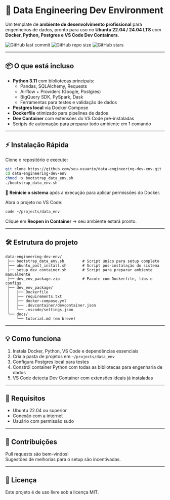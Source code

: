 # 🚀 Data Engineering Dev Environment

Um template de **ambiente de desenvolvimento profissional** para engenheiros de dados, pronto para uso no **Ubuntu 22.04 / 24.04 LTS** com **Docker, Python, Postgres e VS Code Dev Containers**.

![GitHub last commit](https://img.shields.io/github/last-commit/seu-usuario/data-engineering-dev-env?style=flat-square)
![GitHub repo size](https://img.shields.io/github/repo-size/seu-usuario/data-engineering-dev-env?style=flat-square)
![GitHub stars](https://img.shields.io/github/stars/seu-usuario/data-engineering-dev-env?style=flat-square)

---

## 📦 O que está incluso

- **Python 3.11** com bibliotecas principais:
  - Pandas, SQLAlchemy, Requests
  - Airflow + Providers (Google, Postgres)
  - BigQuery SDK, PySpark, Dask
  - Ferramentas para testes e validação de dados
- **Postgres local** via Docker Compose
- **Dockerfile** otimizado para pipelines de dados
- **Dev Container** com extensões do VS Code pré-instaladas
- Scripts de automação para preparar todo ambiente em 1 comando

---

## ⚡ Instalação Rápida

Clone o repositório e execute:

```bash
git clone https://github.com/seu-usuario/data-engineering-dev-env.git
cd data-engineering-dev-env
chmod +x bootstrap_data_env.sh
./bootstrap_data_env.sh
```

🔄 **Reinicie o sistema** após a execução para aplicar permissões do Docker.

Abra o projeto no VS Code:

```bash
code ~/projects/data_env
```

Clique em **Reopen in Container** → seu ambiente estará pronto.

---

## 🛠 Estrutura do projeto

```
data-engineering-dev-env/
 ├── bootstrap_data_env.sh        # Script único para setup completo
 ├── ubuntu_post_install.sh       # Script pós-instalação do sistema
 ├── setup_dev_container.sh       # Script para preparar ambiente manualmente
 ├── dev_env_package.zip          # Pacote com Dockerfile, libs e configs
 ├── dev_env_package/
 │   ├── Dockerfile
 │   ├── requirements.txt
 │   ├── docker-compose.yml
 │   ├── .devcontainer/devcontainer.json
 │   └── .vscode/settings.json
 └── docs/
     └── tutorial.md (em breve)
```

---

## 💡 Como funciona

1. Instala Docker, Python, VS Code e dependências essenciais
2. Cria a pasta de projetos em `~/projects/data_env`
3. Configura Postgres local para testes
4. Constrói container Python com todas as bibliotecas para engenharia de dados
5. VS Code detecta Dev Container com extensões ideais já instaladas

---

## 📌 Requisitos

- Ubuntu 22.04 ou superior
- Conexão com a internet
- Usuário com permissão sudo

---

## 🤝 Contribuições

Pull requests são bem-vindos!  
Sugestões de melhorias para o setup são incentivadas.

---

## 📜 Licença

Este projeto é de uso livre sob a licença MIT.
